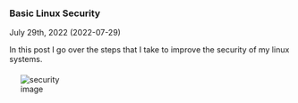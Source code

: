 <a href="/blog/basic-linux-security" style="text-decoration: none;">
<div class="card">

### Basic Linux Security

<div class="row" >

<div>

July 29th, 2022 (2022-07-29)

In this post I go over the steps that I take to improve the security of my linux systems.

</div>

<div style="max-width: 100px; margin: 20px">

![security image](/blog/basic-linux-security/security.png)

</div>

</div>

</div>
</a>
